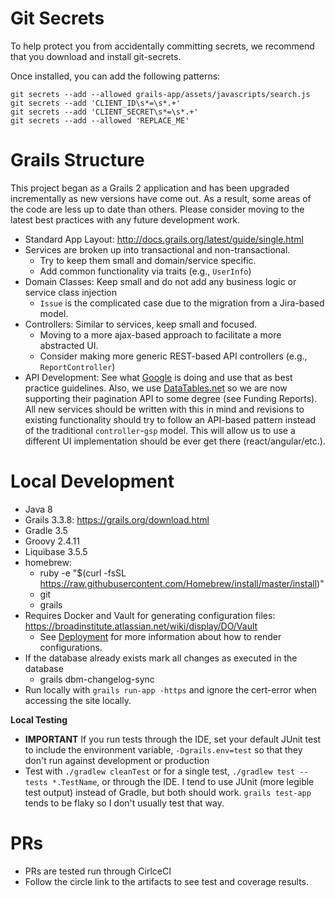 # Git Secrets
To help protect you from accidentally committing secrets, we recommend that 
you download and install git-secrets. 

Once installed, you can add the following patterns:

```
git secrets --add --allowed grails-app/assets/javascripts/search.js
git secrets --add 'CLIENT_ID\s*=\s*.+'
git secrets --add 'CLIENT_SECRET\s*=\s*.+'
git secrets --add --allowed 'REPLACE_ME'
```

# Grails Structure

This project began as a Grails 2 application and has been upgraded incrementally as new versions have come out.
As a result, some areas of the code are less up to date than others. Please consider moving to the latest best
practices with any future development work.

* Standard App Layout: http://docs.grails.org/latest/guide/single.html
* Services are broken up into transactional and non-transactional. 
  * Try to keep them small and domain/service specific.
  * Add common functionality via traits (e.g., `UserInfo`)
* Domain Classes: Keep small and do not add any business logic or service class injection
  * `Issue` is the complicated case due to the migration from a Jira-based model.
* Controllers: Similar to services, keep small and focused.
  * Moving to a more ajax-based approach to facilitate a more abstracted UI.
  * Consider making more generic REST-based API controllers (e.g., `ReportController`)
* API Development: See what [Google](https://cloud.google.com/apis/design/) is doing and use
that as best practice guidelines. Also, we use 
[DataTables.net](https://datatables.net/manual/server-side) so we are now supporting their 
pagination API to some degree (see Funding Reports). All new services should be written with 
this in mind and revisions to existing functionality should try to follow an API-based pattern 
instead of the traditional `controller`-`gsp` model. This will allow us to use a different UI
implementation should be ever get there (react/angular/etc.).  
  
# Local Development
* Java 8
* Grails 3.3.8: https://grails.org/download.html
* Gradle 3.5
* Groovy 2.4.11
* Liquibase 3.5.5
* homebrew:
  - ruby -e "$(curl -fsSL https://raw.githubusercontent.com/Homebrew/install/master/install)"
  - git
  - grails
* Requires Docker and Vault for generating configuration files: https://broadinstitute.atlassian.net/wiki/display/DO/Vault
  - See [Deployment](DEPLOY.md) for more information about how to render configurations.
* If the database already exists mark all changes as executed in the database
  -  grails dbm-changelog-sync
* Run locally with `grails run-app -https` and ignore the cert-error when accessing the site locally.
  
**Local Testing**  
* **IMPORTANT** If you run tests through the IDE, set your default JUnit test to include the environment variable, 
    `-Dgrails.env=test` so that they don't run against development or production
* Test with `./gradlew cleanTest` or for a single test, `./gradlew test --tests *.TestName`, 
    or through the IDE. I tend to use JUnit (more legible test output) instead of Gradle, but both should work. 
    `grails test-app` tends to be flaky so I don't usually test that way.

# PRs
* PRs are tested run through CirlceCI
* Follow the circle link to the artifacts to see test and coverage results.